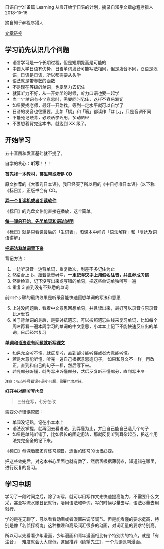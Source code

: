 日语自学准备篇
Learning
从零开始学日语的计划，摘录自知乎文章@程序猎人
2018-10-16





摘自知乎@程序猎人

[文章链接](https://www.zhihu.com/question/19793912)

## 学习前先认识几个问题

- 语言学习是一个长期过程，但是短期提高是可能的
- 中国人学日语有优势，日语单词发音可能写法相同，但是发音不同，汉语是汉语，日语是日语，所以都需要从头学
- 语法就是带参数的函数
- 不是现在等级的单词，也要尽力去记住
- 就算听力不好，从一开始学的时候，听力口语也要一起学
- 当一个单词有多个意思时，需要同时记住，这样不容易漏记
- 如果要找老师，最好一开始找，等到一定水平就可以自学了
- 日语的发音也很重要，比如「橋」和「箸」都读作「はし」，只是音调不同
- 不能死记硬背，必须活学活用，多动脑经
- 不要想着背完这本书，就达到 XX 级了。

## 开始学习

五十音图和发音基础就不提了。

自学的核心：**听写**！！！

<u>**首先找一本教材，带磁带或者是 CD**</u>

原文推荐的《大家的日本语》，我已经买了所以用的《中日标准日本语》（以下称《标日》），正版书会有 CD。



<u>**弄一个复读机或者复读软件**</u>

《标日》的光盘文件能直接在播放，这个简单。



<u>**每一课的开始，先学单词和语法说明**</u>

《标日》就是只看课最后的「生词表」，和课本中间的「语法解释」和「表达及词语讲解」



<u>**把语法和单词背下来**</u>

背记方法：

1. 一边听录音一边背单词，重复数次，到差不多记住为止
2. 然后合上书，跟着录音听写，**一定记得汉字上用假名注音，并且养成习惯**
3. 然后检查，记下没写出来或写错的单词，把这些单词单独听写一遍
4. 重复 3 直到没有不熟悉的单词

前四个步骤的最终效果是听录音能快速回想单词的写法和意思



5. 上述没问题后，看着中文意思回想单词，并且读出来，最好可以录音与原录音比对发音
6. 关于背单词的最后，是要对抗遗忘，可以按照遗忘曲线来复习单词，比如每个周末再看一遍本周学习的单词的中文意思，小本本上记下不能快速反应出的单词，日后经常复习



<u>**单词和语法没有问题就听写课文**</u>

- 如果完全听不懂，就反复听，直到部分能听懂或者大意能听懂。
- 若是大意能听懂，听完一遍自己根据意思造句子， 如果和原文不一样，再改正，直到和自己的句子一样，然后写下来。
- 若是部分听懂，就先写出听懂部分，然后反复听不懂部分，直到写出来

`注意：标点符号错误不是小问题，需要严肃对待。`



<u>**打开书对照听写内容**</u>

> 三分在写，七分在改

需要分析错误原因：

- 单词没记熟，记在小本本上
- 语法没掌握，就再回去看语法，到弄懂为止，并且自己能自己造几个句子
- 如果是单纯听错了，比如很长的固定用法，那就反复听到耳朵起茧，把这个用法完完全全的记下来。



《标日》每课后面还有练习题目，适当的练习的也很必要。

把这些做完后，对这本书心里面也就有数了，然后再根据薄弱点，知道错在哪里，进行反复的复习。

## 学习中期

学习了一段时间之后，除了听写，就可以用写作文来快速提高能力，不需要什么文采，甚至写流水账日记就行，活用语法和单词，写的时候尽量去写，语法尽量去用就行。



学的是在无聊了，可以看看动画或者漫画来调节调节。但是能看懂的要求挺高，特别是像「名侦探柯南」这种推理和高级词汇很多的动画，对词汇量的要求特别高。

所以可以先看看少年漫画，少年漫画和青年漫画相比有个特别大的特点，就是「有注音」！难度就会大大降低，这里推荐《绝望先生》，一个荒诞讽刺漫画。

